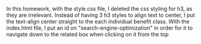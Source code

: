 In this homework, with the style.css file, I deleted the css styling for h3, as they are irrelevant. Instead of having 3 h3 styles to align text to center, I put the text-align center straight to the each individual benefit class.
With the index.html file, I put an id on "search-engine-optimization" in order for it to navigate down to the related box when clicking on it from the top
